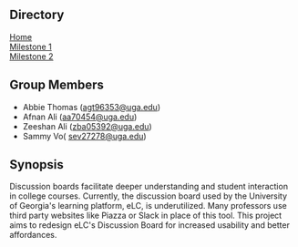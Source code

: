 ## Directory
[Home](index.md)<br>
[Milestone 1](milestone1.md)<br>
[Milestone 2](ms2.md)<br>

## Group Members
* Abbie Thomas (agt96353@uga.edu)
* Afnan Ali (aa70454@uga.edu)
* Zeeshan Ali (zba05392@uga.edu)
* Sammy Vo( sev27278@uga.edu)

## Synopsis

Discussion boards facilitate deeper understanding and student interaction in college courses. Currently, the discussion board used by the University of Georgia's learning platform, eLC, is underutilized. Many professors use third party websites like Piazza or Slack in place of this tool. This project aims to redesign eLC's Discussion Board for increased usability and better affordances.
